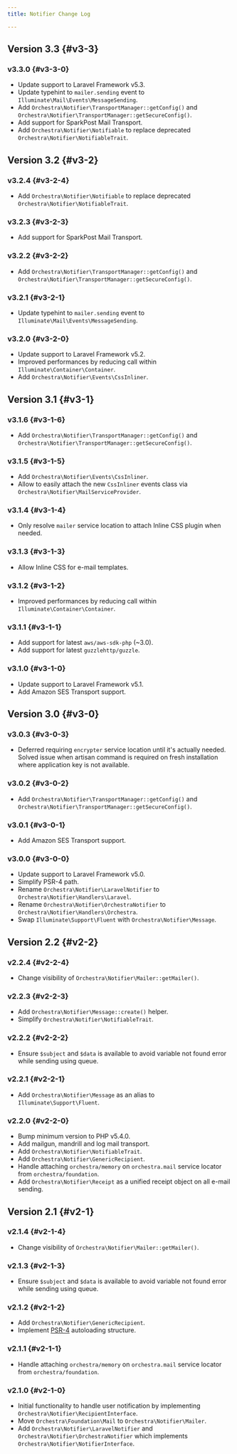 ```yaml
---
title: Notifier Change Log

---
```


## Version 3.3 {#v3-3}

### v3.3.0 {#v3-3-0}

* Update support to Laravel Framework v5.3.
* Update typehint to `mailer.sending` event to `Illuminate\Mail\Events\MessageSending`.
* Add `Orchestra\Notifier\TransportManager::getConfig()` and `Orchestra\Notifier\TransportManager::getSecureConfig()`.
* Add support for SparkPost Mail Transport.
* Add `Orchestra\Notifier\Notifiable` to replace deprecated `Orchestra\Notifier\NotifiableTrait`.

## Version 3.2 {#v3-2}

### v3.2.4 {#v3-2-4}

* Add `Orchestra\Notifier\Notifiable` to replace deprecated `Orchestra\Notifier\NotifiableTrait`.

### v3.2.3 {#v3-2-3}

* Add support for SparkPost Mail Transport.

### v3.2.2 {#v3-2-2}

* Add `Orchestra\Notifier\TransportManager::getConfig()` and `Orchestra\Notifier\TransportManager::getSecureConfig()`.

### v3.2.1 {#v3-2-1}

* Update typehint to `mailer.sending` event to `Illuminate\Mail\Events\MessageSending`.

### v3.2.0 {#v3-2-0}

* Update support to Laravel Framework v5.2.
* Improved performances by reducing call within `Illuminate\Container\Container`.
* Add `Orchestra\Notifier\Events\CssInliner`.

## Version 3.1 {#v3-1}

### v3.1.6 {#v3-1-6}

* Add `Orchestra\Notifier\TransportManager::getConfig()` and `Orchestra\Notifier\TransportManager::getSecureConfig()`.

### v3.1.5 {#v3-1-5}

* Add `Orchestra\Notifier\Events\CssInliner`.
* Allow to easily attach the new `CssInliner` events class via `Orchestra\Notifier\MailServiceProvider`.

### v3.1.4 {#v3-1-4}

* Only resolve `mailer` service location to attach Inline CSS plugin when needed.

### v3.1.3 {#v3-1-3}

* Allow Inline CSS for e-mail templates.

### v3.1.2 {#v3-1-2}

* Improved performances by reducing call within `Illuminate\Container\Container`.

### v3.1.1 {#v3-1-1}

* Add support for latest `aws/aws-sdk-php` (~3.0).
* Add support for latest `guzzlehttp/guzzle`.

### v3.1.0 {#v3-1-0}

* Update support to Laravel Framework v5.1.
* Add Amazon SES Transport support.

## Version 3.0 {#v3-0}

### v3.0.3 {#v3-0-3}

* Deferred requiring `encrypter` service location until it's actually needed. Solved issue when artisan command is required on fresh installation where application key is not available.

### v3.0.2 {#v3-0-2}

* Add `Orchestra\Notifier\TransportManager::getConfig()` and `Orchestra\Notifier\TransportManager::getSecureConfig()`.

### v3.0.1 {#v3-0-1}

* Add Amazon SES Transport support.

### v3.0.0 {#v3-0-0}

* Update support to Laravel Framework v5.0.
* Simplify PSR-4 path.
* Rename `Orchestra\Notifier\LaravelNotifier` to `Orchestra\Notifier\Handlers\Laravel`.
* Rename `Orchestra\Notifier\OrchestraNotifier` to `Orchestra\Notifier\Handlers\Orchestra`.
* Swap `Illuminate\Support\Fluent` with `Orchestra\Notifier\Message`.

## Version 2.2 {#v2-2}

### v2.2.4 {#v2-2-4}

* Change visibility of `Orchestra\Notifier\Mailer::getMailer()`.

### v2.2.3 {#v2-2-3}

* Add `Orchestra\Notifier\Message::create()` helper.
* Simplify `Orchestra\Notifier\NotifiableTrait`.

### v2.2.2 {#v2-2-2}

* Ensure `$subject` and `$data` is available to avoid variable not found error while sending using queue.

### v2.2.1 {#v2-2-1}

* Add `Orchestra\Notifier\Message` as an alias to `Illuminate\Support\Fluent`.

### v2.2.0 {#v2-2-0}

* Bump minimum version to PHP v5.4.0.
* Add mailgun, mandrill and log mail transport.
* Add `Orchestra\Notifier\NotifiableTrait`.
* Add `Orchestra\Notifier\GenericRecipient`.
* Handle attaching `orchestra/memory` on `orchestra.mail` service locator from `orchestra/foundation`.
* Add `Orchestra\Notifier\Receipt` as a unified receipt object on all e-mail sending.

## Version 2.1 {#v2-1}

### v2.1.4 {#v2-1-4}

* Change visibility of `Orchestra\Notifier\Mailer::getMailer()`.

### v2.1.3 {#v2-1-3}

* Ensure `$subject` and `$data` is available to avoid variable not found error while sending using queue.

### v2.1.2 {#v2-1-2}

* Add `Orchestra\Notifier\GenericRecipient`.
* Implement [PSR-4](https://github.com/php-fig/fig-standards/blob/master/proposed/psr-4-autoloader/psr-4-autoloader.md) autoloading structure.

### v2.1.1 {#v2-1-1}

* Handle attaching `orchestra/memory` on `orchestra.mail` service locator from `orchestra/foundation`.

### v2.1.0 {#v2-1-0}

* Initial functionality to handle user notification by implementing `Orchestra\Notifier\RecipientInterface`.
* Move `Orchestra\Foundation\Mail` to `Orchestra\Notifier\Mailer`.
* Add `Orchestra\Notifier\LaravelNotifier` and `Orchestra\Notifier\OrchestraNotifier` which implements `Orchestra\Notifier\NotifierInterface`.
